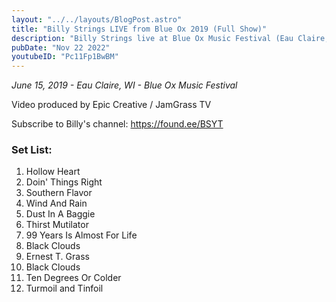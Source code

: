 ```yaml
---
layout: "../../layouts/BlogPost.astro"
title: "Billy Strings LIVE from Blue Ox 2019 (Full Show)"
description: "Billy Strings live at Blue Ox Music Festival (Eau Claire, WI) on June 15, 2019"
pubDate: "Nov 22 2022"
youtubeID: "Pc11Fp1BwBM"
---
```


*June 15, 2019 - Eau Claire, WI - Blue Ox Music Festival*

Video produced by Epic Creative / JamGrass TV

Subscribe to Billy's channel: https://found.ee/BSYT

### Set List:
1. Hollow Heart
2. Doin' Things Right
3. Southern Flavor
4. Wind And Rain
5. Dust In A Baggie
6. Thirst Mutilator
7. 99 Years Is Almost For Life
8. Black Clouds
9. Ernest T. Grass
10. Black Clouds
11. Ten Degrees Or Colder
12. Turmoil and Tinfoil